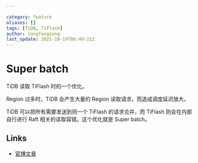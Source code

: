```yaml
---

category: feature
aliases: []
tags: [TiDB, TiFlash]
author: longfangsong
last_update: 2021-10-19T06:49:21Z
---
```


# Super batch

TiDB 读取 TiFlash 时的一个优化。

Region 过多时，TiDB 会产生大量的 Region 读取请求，而造成调度延迟放大。

TiDB 可以把所有需要发送到同一个 TiFlash 的请求合并，而 TiFlash 则会在内部自行进行 Raft 相关的读取容错。这个优化就是 Super batch。

## Links

- [官博文章](https://pingcap.com/zh/blog/tiflash-is-getting-faster)
